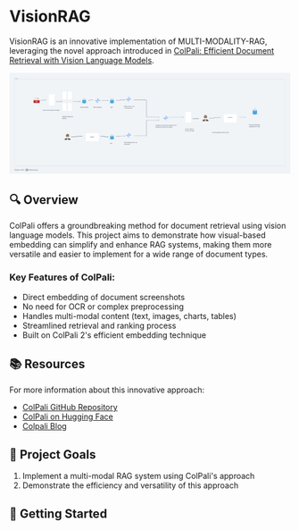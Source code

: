 # VisionRAG

VisionRAG is an innovative implementation of MULTI-MODALITY-RAG, leveraging the novel approach introduced in [ColPali: Efficient Document Retrieval with Vision Language Models](https://arxiv.org/abs/2407.01449).

<p align="center">
  <img src="images/colpali2.png" alt="ColPali Architecture" width="800px">
</p>


## 🔍 Overview

ColPali offers a groundbreaking method for document retrieval using vision language models. This project aims to demonstrate how visual-based embedding can simplify and enhance RAG systems, making them more versatile and easier to implement for a wide range of document types.

### Key Features of ColPali:

- Direct embedding of document screenshots
- No need for OCR or complex preprocessing
- Handles multi-modal content (text, images, charts, tables)
- Streamlined retrieval and ranking process
- Built on ColPali 2's efficient embedding technique

## 📚 Resources

For more information about this innovative approach:

- [ColPali GitHub Repository](https://github.com/illuin-tech/colpali)
- [ColPali on Hugging Face](https://huggingface.co/vidore/colpali)
- [Colpali Blog](https://blog.vespa.ai/retrieval-with-vision-language-models-colpali/)

## 🎯 Project Goals

1. Implement a multi-modal RAG system using ColPali's approach
2. Demonstrate the efficiency and versatility of this approach 

## 🚀 Getting Started


